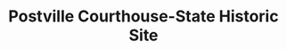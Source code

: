 ---
layout: repo
title: "Postville Courthouse-State Historic Site"
id: 15544
permalink: repos/15544/
---